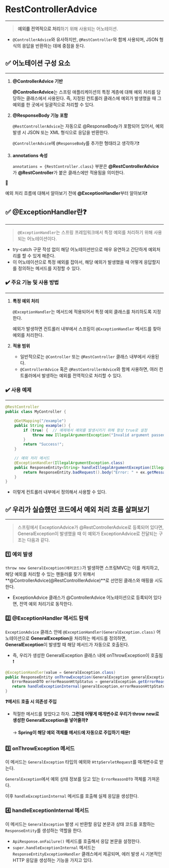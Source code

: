 # RestControllerAdvice

---

> **예외를 전역적으로 처리**하기 위해 사용되는 어노테이션.
>
- `@ControllerAdvice`와 유사하지만, `@RestController`와 함께 사용되며, JSON 형식의 응답을 반환하는 데에 중점을 둔다.

## ✅ 어노테이션 구성 요소

---

1. **@ControllerAdvice 기반**

   **@ControllerAdvice**는 스프링 애플리케이션의 특정 계층에 대해 예외 처리를 담당하는 클래스에서 사용된다. 즉, 지정된 컨트롤러 클래스에 예외가 발생했을 때 그 예외를 한 곳에서 일괄적으로 처리할 수 있다.

2. **@ResponseBody 기능 포함**

   `@RestControllerAdvice`는 자동으로 @ResponseBody가 포함되어 있어서, 예외 발생 시 JSON 또는 XML 형식으로 응답을 반환한다.

   `@ControllerAdvice`에 `@ResponseBody`를 추가한 형태라고 생각하기❗

3. **annotations 속성**

   `annotations = {RestController.class}` 부분은 **@RestControllerAdvice** 가 **@RestController**가 붙은 클래스에만 적용됨을 의미한다.


<aside>
🔑

예외 처리 흐름에 대해서 알아보기 전에 **@ExceptionHandler**부터 알아보자❗

</aside>

## ✅ @ExceptionHandler란❓

---

> `@ExceptionHandler`는 스프링 프레임워크에서 특정 예외를 처리하기 위해 사용되는 어노테이션이다.
>
- try-catch 구문 작성 없이 해당 어노테이션만으로 매우 유연하고 간단하게 예외처리를 할 수 있게 해준다.
- 이 어노테이션으로 특정 예외를 잡아서, 해당 예외가 발생했을 때 어떻게 응답할지를 정의하는 메서드를 지정할 수 있다.

### ✔️ 주요 기능 및 사용 방법

---

1. **특정 예외 처리**

   `@ExceptionHandler`는 메서드에 적용되어서 특정 예외 클래스를 처리하도록 지정한다.

   예외가 발생하면 컨트롤러 내부에서 스프링이 `@ExceptionHandler` 메서드를 찾아 예외를 처리한다.

2. **적용 범위**
    - 일반적으로는 `@Controller` 또는 `@RestController` 클래스 내부에서 사용된다.
    - `@ControllerAdvice` 혹은 `@RestControllerAdvice`와 함께 사용하면, 여러 컨트롤러에서 발생하는 예외를 전역적으로 처리할 수 있다.

### ✔️ 사용 예제

---

```java
@RestController
public class MyController {

    @GetMapping("/example")
    public String example() {
        if (true) {  // 예제에서 예외를 발생시키기 위해 항상 true로 설정
            throw new IllegalArgumentException("Invalid argument passed!");
        }
        return "Success!";
    }

    // 예외 처리 메서드
    @ExceptionHandler(IllegalArgumentException.class)
    public ResponseEntity<String> handleIllegalArgumentException(IllegalArgumentException ex) {
        return ResponseEntity.badRequest().body("Error: " + ex.getMessage());
    }
}
```

- 이렇게 컨트롤러 내부에서 정의해서 사용할 수 있다.

## ✅ 우리가 실습했던 코드에서 예외 처리 흐름 살펴보기

---

> 스프링에서 ExceptionAdvice가 @RestControllerAdvice로 등록되어 있다면,
GeneralException이 발생했을 때 이 예외가 ExceptionAdvice로 전달되는 구조는 다음과 같다.
>

### 1️⃣ 예외 발생

`throw new GeneralException(에러코드)`가 발생하면 스프링MVC는 이를 캐치하고, 해당 예외를 처리할 수 있는 핸들러를 찾기 위해서 **@ControllerAdvice(@RestControlllerAdvice)**로 선언된 클래스와 매핑을 시도한다.

- ExceptionAdvice 클래스가 @ControllerAdvice 어노테이션으로 등록되어 있다면, 전역 예외 처리기로 동작한다.

### 2️⃣ @ExceptionHandler 메서드 탐색

`ExceptionAdvice` 클래스 안에 `@ExceptionHandler(GeneralException.class)` 어노테이션으로 **GeneralException**을 처리하는 메서드를 정의하면, **GeneralException**이 발생할 때 해당 메서드가 자동으로 호출된다.

- 즉, 우리가 생성한 GeneralException 클래스 내에 onThrowException이 호출됨❗

```java
@ExceptionHandler(value = GeneralException.class)
public ResponseEntity onThrowException(GeneralException generalException, HttpServletRequest request) {
   ErrorReasonDTO errorReasonHttpStatus = generalException.getErrorReasonHttpStatus();
   return handleExceptionInternal(generalException,errorReasonHttpStatus,null,request);
}
```

**❓메서드 호출 시 의존성 주입**

- 적절한 메서드를 찾았다고 하자. **그런데 어떻게 매개변수로 우리가 throw new로 생성한 GeneralException을 넣어줄까❓**

  → **Spring이 해당 예외 객체를 메서드에 자동으로 주입하기 때문**❗


### 3️⃣ onThrowException 메서드

이 메서드는 `GeneralException` 타입의 예외와 `HttpServletRequest`를 매개변수로 받는다.

`GeneralException`에서 예외 상태 정보를 담고 있는 `ErrorReasonDTO` 객체를 가져온다.

이후 `handleExceptionInternal` 메서드를 호출해 실제 응답을 생성한다.

### 4️⃣ handleExceptionInternal 메서드

이 메서드는 `GeneralException` 발생 시 반환할 응답 본문과 상태 코드를 포함하는 `ResponseEntity`를 생성하는 역할을 한다.

- `ApiResponse.onFailure()` 메서드를 호출해서 응답 본문을 설정한다.
- `super.handleExceptionInternal` 메서드는 `ResponseEntityExceptionHandler` 클래스에서 제공되며, 에러 발생 시 기본적인 HTTP 응답을 생성하는 기능을 가지고 있다.